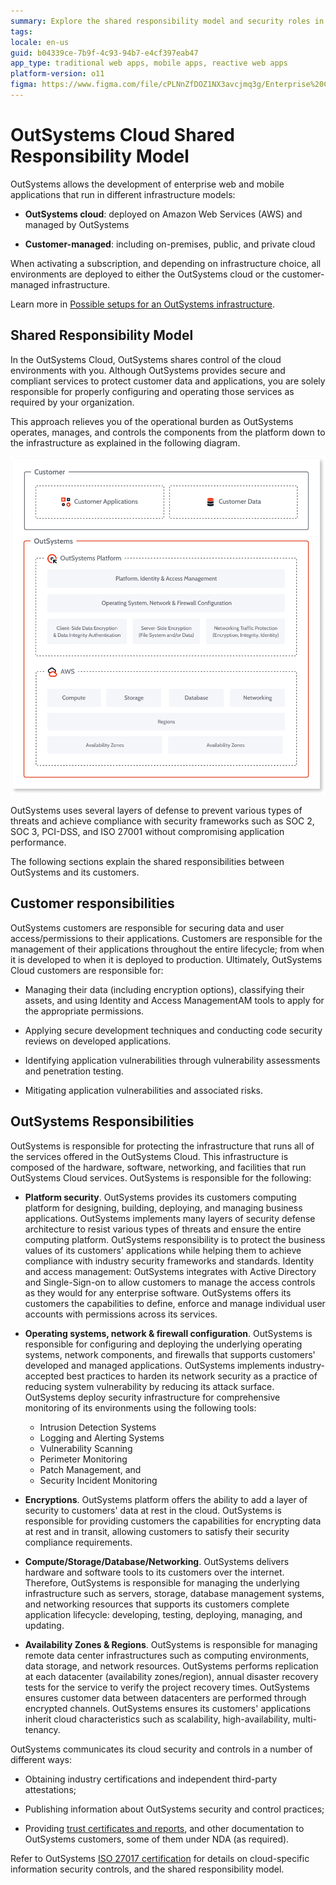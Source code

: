 ```yaml
---
summary: Explore the shared responsibility model and security roles in OutSystems 11 (O11) for cloud infrastructures.
tags:
locale: en-us
guid: b04339ce-7b9f-4c93-94b7-e4cf397eab47
app_type: traditional web apps, mobile apps, reactive web apps
platform-version: o11
figma: https://www.figma.com/file/cPLNnZfDOZ1NX3avcjmq3g/Enterprise%20Customers?node-id=618:22
---
```


# OutSystems Cloud Shared Responsibility Model

OutSystems allows the development of enterprise web and mobile applications that run in different infrastructure models:

* **OutSystems cloud**: deployed on Amazon Web Services (AWS) and managed by OutSystems

* **Customer-managed**: including on-premises, public, and private cloud

When activating a subscription, and depending on infrastructure choice, all environments are deployed to either the OutSystems cloud or the customer-managed infrastructure.

Learn more in [Possible setups for an OutSystems infrastructure](https://success.outsystems.com/Documentation/11/Setting_Up_OutSystems/Possible_setups_for_an_OutSystems_infrastructure?utm=training).

## Shared Responsibility Model

In the OutSystems Cloud, OutSystems shares control of the cloud environments with you. Although OutSystems provides secure and compliant services to protect customer data and applications, you are solely responsible for properly configuring and operating those services as required by your organization.  

This approach relieves you of the operational burden as OutSystems operates, manages, and controls the components from the platform down to the infrastructure as explained in the following diagram.

![Diagram illustrating the shared responsibility model in OutSystems Cloud, showing customer responsibilities for applications and data, OutSystems responsibilities for platform and infrastructure, and AWS infrastructure layers.](images/outsystems-cloud-shared-responsibility-model-diag.png "OutSystems Cloud Shared Responsibility Model Diagram")

OutSystems uses several layers of defense to prevent various types of threats and achieve compliance with security frameworks such as  SOC 2, SOC 3, PCI-DSS, and ISO 27001 without compromising application performance. 

The following sections explain the shared responsibilities between OutSystems and its customers.

## Customer responsibilities

OutSystems customers are responsible for securing data and user access/permissions to their applications. Customers are responsible for the management of their applications throughout the entire lifecycle; from when it is developed to when it is deployed to production. Ultimately, OutSystems Cloud customers are responsible for:

* Managing their data (including encryption options), classifying their assets, and using Identity and Access ManagementAM tools to apply for the appropriate permissions.

* Applying secure development techniques and conducting code security reviews on developed applications.

* Identifying application vulnerabilities through vulnerability assessments and penetration testing.

* Mitigating application vulnerabilities and associated risks.

## OutSystems Responsibilities

OutSystems is responsible for protecting the infrastructure that runs all of the services offered in the OutSystems Cloud. This infrastructure is composed of the hardware, software, networking, and facilities that run OutSystems Cloud services. OutSystems is responsible for the following:

* **Platform security**. OutSystems provides its customers computing platform for designing, building, deploying, and managing business applications. OutSystems implements many layers of security defense architecture to resist various types of threats and ensure the entire computing platform. OutSystems responsibility is to protect the business values of its customers' applications while helping them to achieve compliance with industry security frameworks and standards.
Identity and access management: OutSystems integrates with Active Directory and Single-Sign-on to allow customers to manage the access controls as they would for any enterprise software. OutSystems offers its customers the capabilities to define, enforce and manage individual user accounts with permissions across its services.

* **Operating systems, network & firewall configuration**. OutSystems is responsible for configuring and deploying the underlying operating systems, network components, and firewalls that supports customers' developed and managed applications. OutSystems implements industry-accepted best practices to harden its network security as a practice of reducing system vulnerability by reducing its attack surface. OutSystems deploy security infrastructure for comprehensive monitoring of its environments using the following tools:

    * Intrusion Detection Systems
    * Logging and Alerting Systems
    * Vulnerability Scanning
    * Perimeter Monitoring
    * Patch Management, and
    * Security Incident Monitoring
    
* **Encryptions**. OutSystems platform offers the ability to add a layer of security to customers' data at rest in the cloud. OutSystems is responsible for providing customers the capabilities for encrypting data at rest and in transit, allowing customers to satisfy their security compliance requirements.

* **Compute/Storage/Database/Networking**. OutSystems delivers hardware and software tools to its customers over the internet. Therefore, OutSystems is responsible for managing the underlying infrastructure such as servers, storage, database management systems, and networking resources that supports its customers complete application lifecycle: developing, testing, deploying, managing, and updating.  

* **Availability Zones & Regions**. OutSystems is responsible for managing remote data center infrastructures such as computing environments, data storage, and network resources. OutSystems performs replication at each datacenter (availability zones/region), annual disaster recovery tests for the service to verify the project recovery times. OutSystems ensures customer data between datacenters are performed through encrypted channels. OutSystems ensures its customers' applications inherit cloud characteristics such as scalability, high-availability, multi-tenancy.

OutSystems communicates its cloud security and controls in a number of different ways:

* Obtaining industry certifications and independent third-party attestations;

* Publishing information about OutSystems security and control practices;

* Providing [trust certificates and reports](https://security.outsystems.com/), and other documentation to OutSystems customers, some of them under NDA (as required).

Refer to OutSystems [ISO 27017 certification](https://security.outsystems.com/?itemUid=0c1fdf36-c946-4670-9354-8fa3e4260ab1&source=documents_card) for details on cloud-specific information security controls, and the shared responsibility model.
